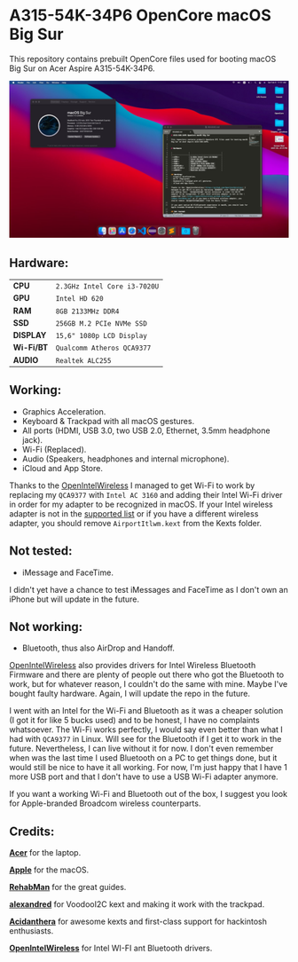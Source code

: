 # A315-54K-34P6 OpenCore macOS Big Sur

This repository contains prebuilt OpenCore files used for booting macOS Big Sur on Acer Aspire A315-54K-34P6.

<img src="screenshot.jpg">


## Hardware:

|                |                          	 |
|----------------|-------------------------------|
|**CPU**		 |`2.3GHz Intel Core i3-7020U`	 |
|**GPU**		 |`Intel HD 620`				 |
|**RAM**         |`8GB 2133MHz DDR4`             |
|**SSD**         |`256GB M.2 PCIe NVMe SSD`		 |
|**DISPLAY**     |`15,6" 1080p LCD Display`		 |
|**Wi-Fi/BT**    |`Qualcomm Atheros QCA9377`	 |
|**AUDIO** 		 |`Realtek ALC255`				 |

## Working:
- Graphics Acceleration.
- Keyboard & Trackpad with all macOS gestures.
- All ports (HDMI, USB 3.0, two USB 2.0, Ethernet, 3.5mm headphone jack).
- Wi-Fi (Replaced).
- Audio (Speakers, headphones and internal microphone).
- iCloud and App Store.

Thanks to the [OpenIntelWireless](https://github.com/OpenIntelWireless) I managed to get Wi-Fi to work by replacing my `QCA9377` with `Intel AC 3160` and adding their Intel Wi-Fi driver in order for my adapter to be recognized in macOS. If your Intel wireless adapter is not in the [supported list](https://openintelwireless.github.io/itlwm/Compat.html#dvm-iwn) or if you have a different wireless adapter, you should remove `AirportItlwm.kext` from the Kexts folder. 

## Not tested:
- iMessage and FaceTime.

I didn't yet have a chance to test iMessages and FaceTime as I don't own an iPhone but will update in the future.

## Not working:
- Bluetooth, thus also AirDrop and Handoff.

[OpenIntelWireless](https://github.com/OpenIntelWireless) also provides drivers for Intel Wireless Bluetooth Firmware and there are plenty of people out there who got the Bluetooth to work, but for whatever reason, I couldn't do the same with mine. Maybe I've bought faulty hardware. Again, I will update the repo in the future.

I went with an Intel for the Wi-Fi and Bluetooth as it was a cheaper solution (I got it for like 5 bucks used) and to be honest, I have no complaints whatsoever. The Wi-Fi works perfectly, I would say even better than what I had with `QCA9377` in Linux. Will see for the Bluetooth if I get it to work in the future. Nevertheless, I can live without it for now. I don't even remember when was the last time I used Bluetooth on a PC to get things done, but it would still be nice to have it all working. For now, I'm just happy that I have 1 more USB port and that I don't have to use a USB Wi-Fi adapter anymore.

If you want a working Wi-Fi and Bluetooth out of the box, I suggest you look for Apple-branded Broadcom wireless counterparts.

 
## Credits:

[**Acer**](http://acer.com/) for the laptop.

[**Apple**](http://apple.com/) for the macOS.

[**RehabMan**](https://github.com/RehabMan) for the great guides.

[**alexandred**](https://github.com/alexandred) for VoodooI2C kext and making it work with the trackpad.

[**Acidanthera**](https://github.com/acidanthera) for awesome kexts and first-class support for hackintosh enthusiasts.

[**OpenIntelWireless**](https://github.com/OpenIntelWireless) for Intel WI-FI ant Bluetooth drivers.
